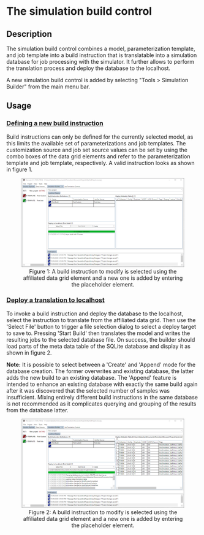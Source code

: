 # The simulation build control

## Description

The simulation build control combines a model, parameterization template, and job template into a build instruction that is translatable into a simulation database for job processing with the simulator. It further allows to perform the translation process and deploy the database to the localhost.

A new simulation build control is added by selecting "Tools > Simulation Builder" from the main menu bar.

## Usage

### [Defining a new build instruction](#defining-a-new-build-instruction)

Build instructions can only be defined for the currently selected model, as this limits the available set of parameterizations and job templates. The customization source and job set source values can be set by using the combo boxes of the data grid elements and refer to the parameterization template and job template, respectively. A valid instruction looks as shown in figure 1.

<figure style="text-align: center">
    <img src="./figures/png/ui-define-job-translation-unit.png">
    <figcaption>
    Figure 1: A build instruction to modify is selected using the affiliated data grid element and a new one is added by entering the placeholder element.
    </figcaption>
</figure>

### [Deploy a translation to localhost](#deploy-a-translation-to-localhost)

To invoke a build instruction and deploy the database to the localhost, select the instruction to translate from the affiliated data grid. Then use the 'Select File' button to trigger a file selection dialog to select a deploy target to save to. Pressing 'Start Build' then translates the model and writes the resulting jobs to the selected database file. On success, the builder should load parts of the meta data table of the SQLite database and display it as shown in figure 2.

**Note:** It is possible to select between a 'Create' and 'Append' mode for the database creation. The former overwrites and existing database, the latter adds the new build to an existing database. The 'Append' feature is intended to enhance an existing database with exactly the same build again after it was discovered that the selected number of samples was insufficient. Mixing entirely different build instructions in the same database is not recommended as it complicates querying and grouping of the results from the database latter.

<figure style="text-align: center">
    <img src="./figures/png/ui-deploy-msl-to-localhost.png">
    <figcaption>
    Figure 2: A build instruction to modify is selected using the affiliated data grid element and a new one is added by entering the placeholder element.
    </figcaption>
</figure>